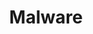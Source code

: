 ---
title: Malware
image: malware.png

# Badge style
style:
    background: "#2a9d8f"
    color: "#fff"
---